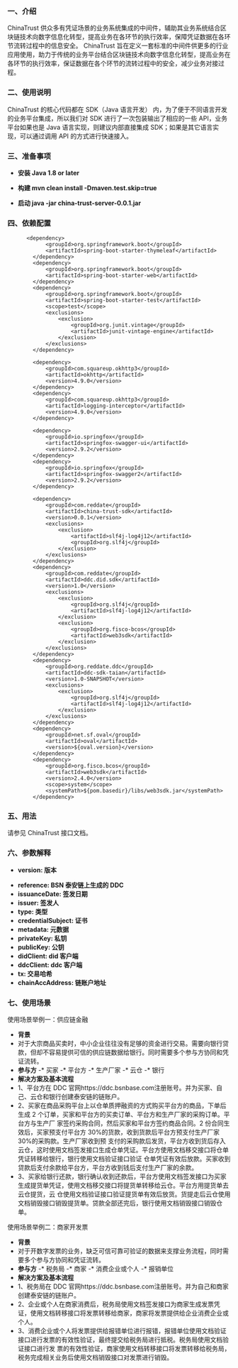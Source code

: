 ### 一、介绍

ChinaTrust 供众多有凭证场景的业务系统集成的中间件，辅助其业务系统结合区块链技术向数字信息化转型，提高业务在各环节的执行效率，保障凭证数据在各环节流转过程中的信息安全。
ChinaTrust 旨在定义一套标准的中间件供更多的行业应用使用，助力于传统的业务平台结合区块链技术向数字信息化转型，提高业务在各环节的执行效率，保证数据在各个环节的流转过程中的安全，减少业务对接过程。

### 二、使用说明

ChinaTrust 的核心代码都在 SDK（Java 语言开发） 内，为了便于不同语言开发的业务平台集成，所以我们对 SDK 进行了一次包装输出了相应的一些 API，业务平台如果也是 Java 语言实现，则建议内部直接集成 SDK；如果是其它语言实现，可以通过调用 API 的方式进行快速接入。

### 三、准备事项

- **安装 Java 1.8 or later**

* **构建 mvn clean install -Dmaven.test.skip=true**

* **启动 java -jar china-trust-server-0.0.1.jar**

### 四、依赖配置

```
      <dependency>
            <groupId>org.springframework.boot</groupId>
            <artifactId>spring-boot-starter-thymeleaf</artifactId>
        </dependency>
        <dependency>
            <groupId>org.springframework.boot</groupId>
            <artifactId>spring-boot-starter-web</artifactId>
        </dependency>
        <dependency>
            <groupId>org.springframework.boot</groupId>
            <artifactId>spring-boot-starter-test</artifactId>
            <scope>test</scope>
            <exclusions>
                <exclusion>
                    <groupId>org.junit.vintage</groupId>
                    <artifactId>junit-vintage-engine</artifactId>
                </exclusion>
            </exclusions>
        </dependency>

        <dependency>
            <groupId>com.squareup.okhttp3</groupId>
            <artifactId>okhttp</artifactId>
            <version>4.9.0</version>
        </dependency>
        <dependency>
            <groupId>com.squareup.okhttp3</groupId>
            <artifactId>logging-interceptor</artifactId>
            <version>4.9.0</version>
        </dependency>

        <dependency>
            <groupId>io.springfox</groupId>
            <artifactId>springfox-swagger-ui</artifactId>
            <version>2.9.2</version>
        </dependency>
        <dependency>
            <groupId>io.springfox</groupId>
            <artifactId>springfox-swagger2</artifactId>
            <version>2.9.2</version>
        </dependency>

        <dependency>
            <groupId>com.reddate</groupId>
            <artifactId>china-trust-sdk</artifactId>
            <version>0.0.1</version>
            <exclusions>
                <exclusion>
                    <artifactId>slf4j-log4j12</artifactId>
                    <groupId>org.slf4j</groupId>
                </exclusion>
            </exclusions>
        </dependency>
        <dependency>
            <groupId>com.reddate</groupId>
            <artifactId>ddc.did.sdk</artifactId>
            <version>1.0</version>
            <exclusions>
                <exclusion>
                    <groupId>org.slf4j</groupId>
                    <artifactId>slf4j-log4j12</artifactId>
                </exclusion>
                <exclusion>
                    <groupId>org.fisco-bcos</groupId>
                    <artifactId>web3sdk</artifactId>
                </exclusion>
            </exclusions>
        </dependency>
        <dependency>
            <groupId>org.reddate.ddc</groupId>
            <artifactId>ddc-sdk-taian</artifactId>
            <version>1.0-SNAPSHOT</version>
            <exclusions>
                <exclusion>
                    <groupId>org.slf4j</groupId>
                    <artifactId>slf4j-log4j12</artifactId>
                </exclusion>
            </exclusions>
        </dependency>
        <dependency>
            <groupId>net.sf.oval</groupId>
            <artifactId>oval</artifactId>
            <version>${oval.version}</version>
        </dependency>
        <dependency>
            <groupId>org.fisco.bcos</groupId>
            <artifactId>web3sdk</artifactId>
            <version>2.4.0</version>
            <scope>system</scope>
            <systemPath>${pom.basedir}/libs/web3sdk.jar</systemPath>
        </dependency>
```

### 五、用法

请参见 ChinaTrust 接口文档。

### 六、参数解释

- **version: 版本**

* **reference: BSN 泰安链上生成的 DDC**
* **issuanceDate: 签发日期**
* **issuer: 签发人**
* **type: 类型**
* **credentialSubject: 证书**
* **metadata: 元数据**
* **privateKey: 私钥**
* **publicKey: 公钥**
* **didClient: did 客户端**
* **ddcClient: ddc 客户端**
* **tx: 交易哈希**
* **chainAccAddress: 链账户地址**

### 七、使用场景

使用场景举例一：供应链金融

- **背景**
- 对于大宗商品买卖时，中小企业往往没有足够的资金进行交易。需要向银行贷款，但却不容易提供可信的供应链数据给银行。同时需要多个参与方协同和凭证流转。
- **参与方**
  -* 买家
  -* 平台方
  -* 生产厂家
  -* 云仓
  -* 银行
- **解决方案及基本流程**
- 1、平台方在 DDC 官网https://ddc.bsnbase.com注册账号。并为买家、自己、云仓和银行创建泰安链的链账户。
- 2、买家在商品采购平台上以仓单质押融资的方式购买平台方的商品，下单后生成 2 个订单，买家和平台方的买卖订单、平台方和生产厂家的采购订单。平台方与生产厂
  家签约采购合同，然后买家和平台方签约商品合同。2 份合同生效后，买家预支付平台方 30%的货款，收到货款后平台方预支付生产厂家 30%的采购款。生产厂家收到预
  支付的采购款后发货，平台方收到货后存入云仓，这时使用文档签发接口生成仓单凭证。平台方使用文档移交接口将仓单凭证转移给银行，银行使用文档验证接口验证
  仓单凭证有效后放款。买家收到贷款后支付余款给平台方，平台方收到钱后支付生产厂家的余款。
- 3、买家给银行还款，银行确认收到还款后，平台方使用文档签发接口为买家生成提货单凭证，使用文档移交接口将提货单转移给云仓。平台方用提货单去云仓提货，云
  仓使用文档验证接口验证提货单有效后放货。货提走后云仓使用文档销毁接口销毁提货单。贷款全部还完后，银行使用文档销毁接口销毁仓单。

使用场景举例二：商家开发票

- **背景**
- 对于开数字发票的业务，缺乏可信可靠可验证的数据来支撑业务流程，同时需要多个参与方协同和凭证流转。
- **参与方**
  -* 税务局
  -* 商家
  -* 消费企业或个人
  -* 报销单位
- **解决方案及基本流程**
- 1、税务局在 DDC 官网https://ddc.bsnbase.com注册账号。并为自己和商家创建泰安链的链账户。
- 2、企业或个人在商家消费后，税务局使用文档签发接口为商家生成发票凭证，使用文档转移接口将发票转移给商家，商家将发票提供给企业消费企业或个人。
- 3、消费企业或个人将发票提供给报错单位进行报错，报错单位使用文档验证接口进行发票的有效性验证，最终提交给税务局进行抵税。税务局使用文档验证接口进行发
  票的有效性验证，商家使用文档转移接口将发票转移给税务局，税务完成相关业务后使用文档销毁接口对发票进行销毁。
